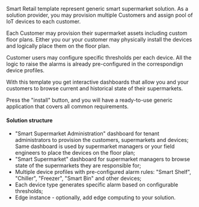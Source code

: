 Smart Retail template represent generic smart supermarket solution. 
As a solution provider, you may provision multiple Customers 
and assign pool of IoT devices to each customer.

Each Customer may provision their supermarket assets including custom floor plans.
Either you our your customer may physically install the devices and logically place them on the floor plan.

Customer users may configure specific thresholds per each device. 
All the logic to raise the alarms is already pre-configured in the correspondign device profiles.  

With this template you get interactive dashboards that allow you and your customers to 
browse current and historical state of their supermarkets.  

Press the "install" button, and you will have a ready-to-use generic application that covers all common requirements.

#### Solution structure

* "Smart Supermarket Administration" dashboard for tenant administrators to provision the customers, supermarkets and devices;
  Same dashboard is used by supermarket managers or your field engineers to place the devices on the floor plan;
* "Smart Supermarket" dashboard for supermarket managers to browse state of the supermarkets they are responsible for;
* Multiple device profiles with pre-configured alarm rules: "Smart Shelf", "Chiller", "Freezer", "Smart Bin" and other devices;
* Each device type generates specific alarm based on configurable thresholds;
* Edge instance - optionally, add edge computing to your solution.